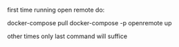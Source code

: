 first time running open remote do:

  docker-compose pull
  docker-compose -p openremote up
  
  other times only last command will suffice
